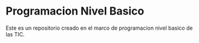 # Programacion Nivel Basico

Este es un repositorio creado en el marco de programacion nivel basico de las TIC.